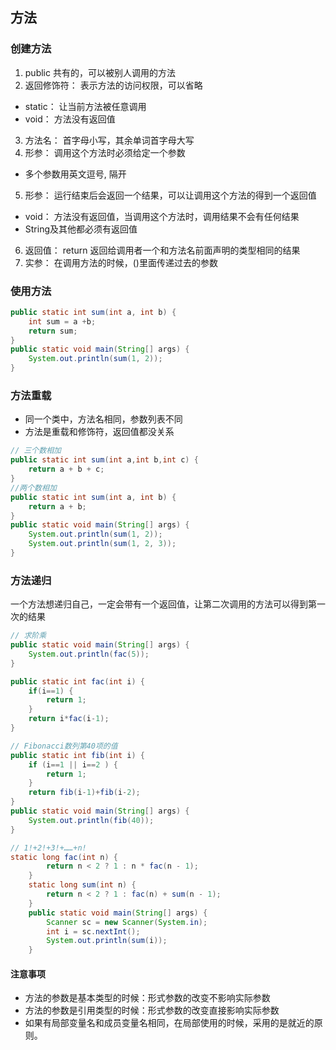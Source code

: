 ## 方法

### 创建方法

1. public 共有的，可以被别人调用的方法
2. 返回修饰符： 表示方法的访问权限，可以省略
 - static： 让当前方法被任意调用
 - void： 方法没有返回值
3. 方法名： 首字母小写，其余单词首字母大写 
4. 形参： 调用这个方法时必须给定一个参数 
 - 多个参数用英文逗号, 隔开 
5. 形参： 运行结束后会返回一个结果，可以让调用这个方法的得到一个返回值
 -  void： 方法没有返回值，当调用这个方法时，调用结果不会有任何结果
 -  String及其他都必须有返回值
6. 返回值： return 返回给调用者一个和方法名前面声明的类型相同的结果
7. 实参： 在调用方法的时候，()里面传递过去的参数

### 使用方法

```java
public static int sum(int a, int b) {
	int sum = a +b;
	return sum;
}
public static void main(String[] args) {
	System.out.println(sum(1, 2));
}
```

### 方法重载

- 同一个类中，方法名相同，参数列表不同
- 方法是重载和修饰符，返回值都没关系
```java
// 三个数相加
public static int sum(int a,int b,int c) {
    return a + b + c; 
}
//两个数相加
public static int sum(int a, int b) {
    return a + b; 
}
public static void main(String[] args) {
    System.out.println(sum(1, 2));
    System.out.println(sum(1, 2, 3));
} 
```
### 方法递归

一个方法想递归自己，一定会带有一个返回值，让第二次调用的方法可以得到第一次的结果

```java
// 求阶乘
public static void main(String[] args) {	
    System.out.println(fac(5));
} 

public static int fac(int i) {
    if(i==1) {
        return 1;
    }
    return i*fac(i-1);
}
```
```java
// Fibonacci数列第40项的值
public static int fib(int i) {
    if (i==1 || i==2 ) {
        return 1;
    }
    return fib(i-1)+fib(i-2);
}
public static void main(String[] args) {
    System.out.println(fib(40));
}
```     
```java
// 1!+2!+3!+……+n!
static long fac(int n) {
        return n < 2 ? 1 : n * fac(n - 1); 
    }
	static long sum(int n) {
        return n < 2 ? 1 : fac(n) + sum(n - 1);
    }
	public static void main(String[] args) {
		Scanner sc = new Scanner(System.in);
		int i = sc.nextInt();
		System.out.println(sum(i));
	}
```


#### 注意事项
- 方法的参数是基本类型的时候：形式参数的改变不影响实际参数
- 方法的参数是引用类型的时候：形式参数的改变直接影响实际参数
- 如果有局部变量名和成员变量名相同，在局部使用的时候，采用的是就近的原则。
